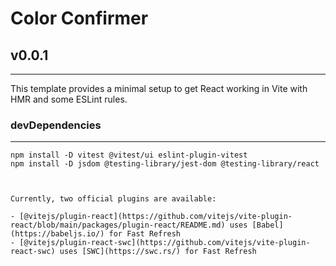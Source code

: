 # Color Confirmer
## v0.0.1
---

This template provides a minimal setup to get React working in Vite with HMR and some ESLint rules.

### devDependencies 
---

``` 
npm install -D vitest @vitest/ui eslint-plugin-vitest
npm install -D jsdom @testing-library/jest-dom @testing-library/react



Currently, two official plugins are available:

- [@vitejs/plugin-react](https://github.com/vitejs/vite-plugin-react/blob/main/packages/plugin-react/README.md) uses [Babel](https://babeljs.io/) for Fast Refresh
- [@vitejs/plugin-react-swc](https://github.com/vitejs/vite-plugin-react-swc) uses [SWC](https://swc.rs/) for Fast Refresh
